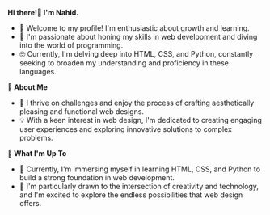 <b> Hi there!👋 I'm Nahid.</b>
<ul>
  <li>🌱 Welcome to my profile! I'm enthusiastic about growth and learning.</li>
  <li>🤖 I'm passionate about honing my skills in web development and diving into the world of programming.</li>
  <li>🤓 Currently, I'm delving deep into HTML, CSS, and Python, constantly seeking to broaden my understanding and proficiency in these languages.</li>
</ul>

<b>🌈 About Me</b>
<ul>
  <li>🎨 I thrive on challenges and enjoy the process of crafting aesthetically pleasing and functional web designs. </li>
  <li>💡 With a keen interest in web design, I'm dedicated to creating engaging user experiences and exploring innovative solutions to complex problems. </li>
</ul>

<b>🎯 What I'm Up To</b>
<ul>
  <li>🌱 Currently, I'm immersing myself in learning HTML, CSS, and Python to build a strong foundation in web development.</li>
  <li>🤖 I'm particularly drawn to the intersection of creativity and technology, and I'm excited to explore the endless possibilities that web design offers.</li>
</ul>


<!---
Nahidworld/Nahidworld is a ✨ special ✨ repository because its `README.md` (this file) appears  your GitHub profile.
You can click the Preview link to take a look at your changes.
--->

